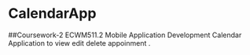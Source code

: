 # CalendarApp
##Coursework-2 ECWM511.2 Mobile Application Development
Calendar Application to view edit delete appoinment .
